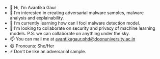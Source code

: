 - 👋 Hi, I’m Avantika Gaur
- 👀 I’m interested in creating adversarial malware samples, malware analysis and explainability.
- 🌱 I’m currently learning how can I fool malware detection model.
- 💞️ I’m looking to collaborate on security and privacy of machine learning models. P.S. we can collaborate on anything under the sky.
- 📫 You can mail me at avantikagaur.phd@doonuniversity.ac.in
- 😄 Pronouns: She/Her
- ⚡ Don't be like an adversarial sample. 

<!---
avan915/avan915 is a ✨ special ✨ repository because its `README.md` (this file) appears on your GitHub profile.
You can click the Preview link to take a look at your changes.
--->

